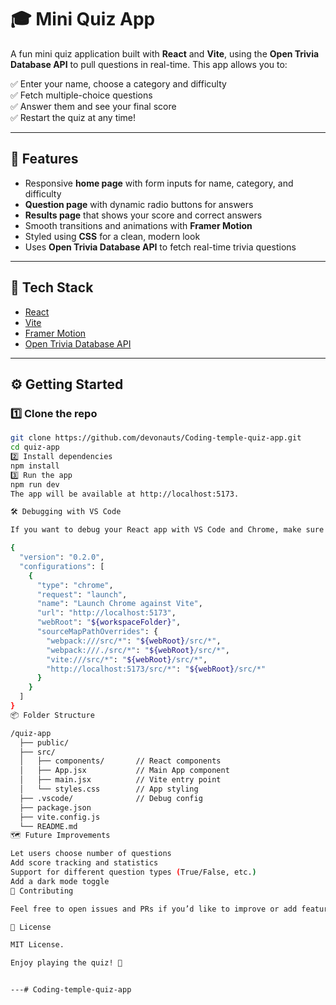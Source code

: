 # 🎓 Mini Quiz App

A fun mini quiz application built with **React** and **Vite**, using the **Open Trivia Database API** to pull questions in real-time. This app allows you to:

✅ Enter your name, choose a category and difficulty  
✅ Fetch multiple-choice questions  
✅ Answer them and see your final score  
✅ Restart the quiz at any time!

---

## 🚀 Features

- Responsive **home page** with form inputs for name, category, and difficulty  
- **Question page** with dynamic radio buttons for answers  
- **Results page** that shows your score and correct answers  
- Smooth transitions and animations with **Framer Motion**  
- Styled using **CSS** for a clean, modern look  
- Uses **Open Trivia Database API** to fetch real-time trivia questions

---

## 🔧 Tech Stack

- [React](https://react.dev/)
- [Vite](https://vitejs.dev/)
- [Framer Motion](https://www.framer.com/motion/)
- [Open Trivia Database API](https://opentdb.com/)

---

## ⚙️ Getting Started

### 1️⃣ Clone the repo
```bash
git clone https://github.com/devonauts/Coding-temple-quiz-app.git
cd quiz-app
2️⃣ Install dependencies
npm install
3️⃣ Run the app
npm run dev
The app will be available at http://localhost:5173.

🛠️ Debugging with VS Code

If you want to debug your React app with VS Code and Chrome, make sure you have this in .vscode/launch.json:

{
  "version": "0.2.0",
  "configurations": [
    {
      "type": "chrome",
      "request": "launch",
      "name": "Launch Chrome against Vite",
      "url": "http://localhost:5173",
      "webRoot": "${workspaceFolder}",
      "sourceMapPathOverrides": {
        "webpack:///src/*": "${webRoot}/src/*",
        "webpack:///./src/*": "${webRoot}/src/*",
        "vite:///src/*": "${webRoot}/src/*",
        "http://localhost:5173/src/*": "${webRoot}/src/*"
      }
    }
  ]
}
📦 Folder Structure

/quiz-app
  ├── public/
  ├── src/
  │   ├── components/       // React components
  │   ├── App.jsx           // Main App component
  │   ├── main.jsx          // Vite entry point
  │   └── styles.css        // App styling
  ├── .vscode/              // Debug config
  ├── package.json
  ├── vite.config.js
  └── README.md
🗺️ Future Improvements

Let users choose number of questions
Add score tracking and statistics
Support for different question types (True/False, etc.)
Add a dark mode toggle
🤝 Contributing

Feel free to open issues and PRs if you’d like to improve or add features!

📜 License

MIT License.

Enjoy playing the quiz! 🚀


---# Coding-temple-quiz-app
